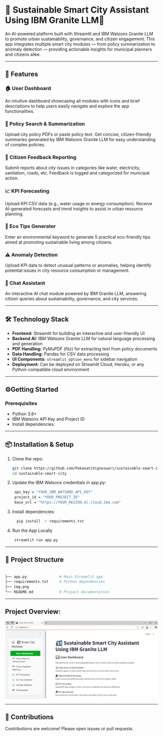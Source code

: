 # 🌆 Sustainable Smart City Assistant Using IBM Granite LLM🤖


An AI-powered platform built with Streamlit and IBM Watsonx Granite LLM to promote urban sustainability, governance, and citizen engagement. This app integrates multiple smart city modules — from policy summarization to anomaly detection — providing actionable insights for municipal planners and citizens alike.

---

## 🚀 Features

### 🏠 User Dashboard  
An intuitive dashboard showcasing all modules with icons and brief descriptions to help users easily navigate and explore the app functionalities.

### 📜 Policy Search & Summarization  
Upload city policy PDFs or paste policy text. Get concise, citizen-friendly summaries generated by IBM Watsonx Granite LLM for easy understanding of complex policies.

### 📣 Citizen Feedback Reporting  
Submit reports about city issues in categories like water, electricity, sanitation, roads, etc. Feedback is logged and categorized for municipal action.

### 📈 KPI Forecasting  
Upload KPI CSV data (e.g., water usage or energy consumption). Receive AI-generated forecasts and trend insights to assist in urban resource planning.

### 🌿 Eco Tips Generator  
Enter an environmental keyword to generate 5 practical eco-friendly tips aimed at promoting sustainable living among citizens.

### ⚠️ Anomaly Detection  
Upload KPI data to detect unusual patterns or anomalies, helping identify potential issues in city resource consumption or management.

### 💬 Chat Assistant  
An interactive AI chat module powered by IBM Granite LLM, answering citizen queries about sustainability, governance, and city services.

---

## 🛠️ Technology Stack

- **Frontend:** Streamlit for building an interactive and user-friendly UI  
- **Backend AI:** IBM Watsonx Granite LLM for natural language processing and generation  
- **PDF Handling:** PyMuPDF (fitz) for extracting text from policy documents  
- **Data Handling:** Pandas for CSV data processing  
- **UI Components:** `streamlit_option_menu` for sidebar navigation  
- **Deployment:** Can be deployed on Streamlit Cloud, Heroku, or any Python-compatible cloud environment

---

## ⚙️Getting Started

### Prerequisites

- Python 3.8+  
- IBM Watsonx API Key and Project ID  
- Install dependencies:

---

## 📦 Installation & Setup

1. Clone the repo:
   ```bash
   git clone https://github.com/PakanatiVigneswari/sustainable-smart-city.git
   cd sustainable-smart-city
   ```
2. Update the IBM Watsonx credentials in app.py:
   ```bash
    api_key = "YOUR_IBM_WATSONX_API_KEY"
    project_id = "YOUR_PROJECT_ID"
    base_url = "https://YOUR_REGION.ml.cloud.ibm.com"
   ```
3. Install dependencies:
   ```bash
     pip install -r requirements.txt
   ```
4. Run the App Locally
   ```bash
    streamlit run app.py
   ```
---
## 📂 Project Structure

```bash

├── app.py               # Main Streamlit app
├── requirements.txt     # Python dependencies
├── img.png  
└── README.md            # Project documentation
```
---
## Project Overview: 

![DashBoard](img.PNG)

---

## 🤝 Contributions
Contributions are welcome! Please open issues or pull requests.


